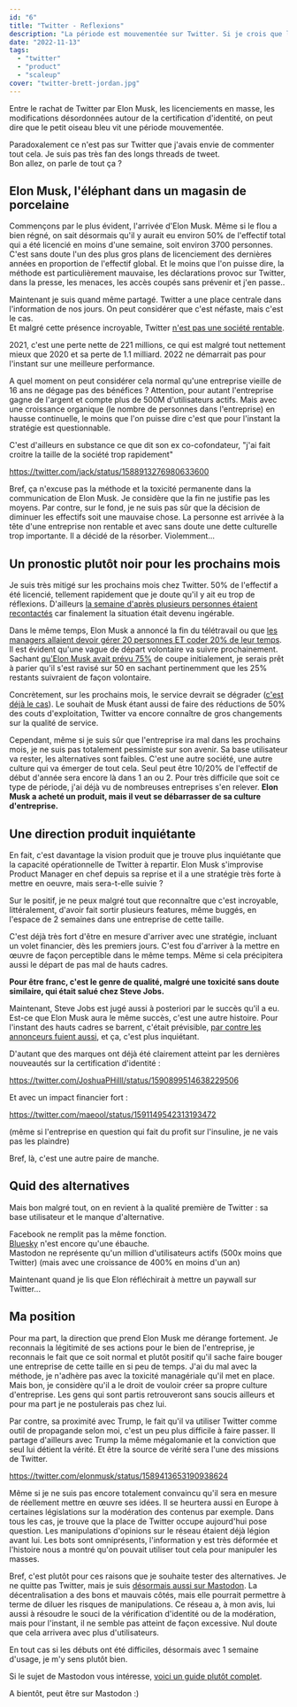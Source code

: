 ```yaml
---
id: "6"
title: "Twitter - Reflexions"
description: "La période est mouvementée sur Twitter. Si je crois que le réseau a encore de beaux jours devant lui, pour autant la recherche d'alternative me semble importante."
date: "2022-11-13"
tags:
  - "twitter"
  - "product"
  - "scaleup"
cover: "twitter-brett-jordan.jpg"
---
```


Entre le rachat de Twitter par Elon Musk, les licenciements en masse, les modifications désordonnées autour de la certification d'identité, on peut dire que le petit oiseau bleu vit une période mouvementée. 

Paradoxalement ce n'est pas sur Twitter que j'avais envie de commenter tout cela. Je suis pas très fan des longs threads de tweet.    
Bon allez, on parle de tout ça ?

## Elon Musk, l'éléphant dans un magasin de porcelaine

Commençons par le plus évident, l'arrivée d'Elon Musk. Même si le flou a bien régné, on sait désormais qu'il y aurait eu environ 50% de l'effectif total qui a été licencié en moins d'une semaine, soit environ 3700 personnes.   
C'est sans doute l'un des plus gros plans de licenciement des dernières années en proportion de l'effectif global. Et le moins que l'on puisse dire, la méthode est particulièrement mauvaise, les déclarations provoc sur Twitter, dans la presse, les menaces, les accès coupés sans prévenir et j'en passe..  

Maintenant je suis quand même partagé. Twitter a une place centrale dans l'information de nos jours. On peut considérer que c'est néfaste, mais c'est le cas.   
Et malgré cette présence incroyable, Twitter [n'est pas une société rentable](https://blog.digimind.com/fr/tendances/twitter-chiffres-essentiels-france-monde-2020#Finances).

2021, c'est une perte nette de 221 millions, ce qui est malgré tout nettement mieux que 2020 et sa perte de 1.1 milliard. 2022 ne démarrait pas pour l'instant sur une meilleure performance.

A quel moment on peut considérer cela normal qu'une entreprise vieille de 16 ans ne dégage pas des bénéfices ?
Attention, pour autant l'entreprise gagne de l'argent et compte plus de 500M d'utilisateurs actifs. Mais avec une croissance organique (le nombre de personnes dans l'entreprise) en hausse continuelle, le moins que l'on puisse dire c'est que pour l'instant la stratégie est questionnable. 

C'est d'ailleurs en substance ce que dit son ex co-cofondateur, "j'ai fait croitre la taille de la société trop rapidement"

https://twitter.com/jack/status/1588913276980633600

Bref, ça n'excuse pas la méthode et la toxicité permanente dans la communication de Elon Musk. Je considère que la fin ne justifie pas les moyens. Par contre, sur le fond, je ne suis pas sûr que la décision de diminuer les effectifs soit une mauvaise chose. La personne est arrivée à la tête d'une entreprise non rentable et avec sans doute une dette culturelle trop importante. Il a décidé de la résorber. Violemment...

## Un pronostic plutôt noir pour les prochains mois 

Je suis très mitigé sur les prochains mois chez Twitter. 50% de l'effectif a été licencié, tellement rapidement que je doute qu'il y ait eu trop de réflexions. D'ailleurs [la semaine d'après plusieurs personnes étaient recontactés](https://techcrunch.com/2022/11/07/after-laying-off-half-of-its-staff-twitter-might-be-asking-some-employees-to-come-back) car finalement la situation était devenu ingérable.  

Dans le même temps, Elon Musk a annoncé la fin du télétravail ou que [les managers allaient devoir gérer 20 personnes ET coder 20% de leur temps](https://twitter.com/Pragmatic_Eng/status/1590785257984622592).
Il est évident qu'une vague de départ volontaire va suivre prochainement. Sachant [qu'Elon Musk avait prévu 75%](https://www.bloomberg.com/news/articles/2022-10-27/musk-tells-twitter-employees-he-doesn-t-plan-to-cut-75-of-jobs#xj4y7vzkg) de coupe initialement, je serais prêt à parier qu'il s'est ravisé sur 50 en sachant pertinemment que les 25% restants suivraient de façon volontaire.  

Concrètement, sur les prochains mois, le service devrait se dégrader ([c'est déjà le cas](https://twitter.com/GergelyOrosz/status/1591437099496255490)). Le souhait de Musk étant aussi de faire des réductions de 50% des couts d'exploitation, Twitter va encore connaître de gros changements sur la qualité de service.

Cependant, même si je suis sûr que l'entreprise ira mal dans les prochains mois, je ne suis pas totalement pessimiste sur son avenir. Sa base utilisateur va rester, les alternatives sont faibles. 
C'est une autre société, une autre culture qui va émerger de tout cela. Seul peut être 10/20% de l'effectif de début d'année sera encore là dans 1 an ou 2. Pour très difficile que soit ce type de période, j'ai déjà vu de nombreuses entreprises s'en relever. 
**Elon Musk a acheté un produit, mais il veut se débarrasser de sa culture d'entreprise.**

## Une direction produit inquiétante 

En fait, c'est davantage la vision produit que je trouve plus inquiétante que la capacité opérationnelle de Twitter à repartir. 
Elon Musk s'improvise Product Manager en chef depuis sa reprise et il a une stratégie très forte à mettre en oeuvre, mais sera-t-elle suivie ?

Sur le positif, je ne peux malgré tout que reconnaître que c'est incroyable, littéralement, d'avoir fait sortir plusieurs features, même buggés, en l'espace de 2 semaines dans une entreprise de cette taille.

C'est déjà très fort d'être en mesure d'arriver avec une stratégie, incluant un volet financier, dès les premiers jours. C'est fou d'arriver à la mettre en œuvre de façon perceptible dans le même temps. Même si cela précipitera aussi le départ de pas mal de hauts cadres. 

**Pour être franc, c'est le genre de qualité, malgré une toxicité sans doute similaire, qui était salué chez Steve Jobs.** 

Maintenant, Steve Jobs est jugé aussi à posteriori par le succès qu'il a eu. Est-ce que Elon Musk aura le même succès, c'est une autre histoire. 
Pour l'instant des hauts cadres se barrent, c'était prévisible, [par contre les annonceurs fuient aussi](https://siecledigital.fr/2022/11/02/twitter-le-reseau-social-est-fui-par-ses-employes-et-par-les-annonceurs/), et ça, c'est plus inquiétant. 

D'autant que des marques ont déjà été clairement atteint par les dernières nouveautés sur la certification d'identité :

https://twitter.com/JoshuaPHilll/status/1590899514638229506

Et avec un impact financier fort : 

https://twitter.com/maeool/status/1591149542313193472

(même si l'entreprise en question qui fait du profit sur l'insuline, je ne vais pas les plaindre)

Bref, là, c'est une autre paire de manche.

## Quid des alternatives

Mais bon malgré tout, on en revient à la qualité première de Twitter : sa base utilisateur et le manque d'alternative.

Facebook ne remplit pas la même fonction.  
[Bluesky](https://www.journaldugeek.com/2022/10/29/jack-dorsey-le-cofondateur-de-twitter-developpe-un-nouveau-reseau-social-decentralise/) n'est encore qu'une ébauche.  
Mastodon ne représente qu'un million d'utilisateurs actifs (500x moins que Twitter) (mais avec une croissance de 400% en moins d'un an)

Maintenant quand je lis que Elon réfléchirait à mettre un paywall sur Twitter... 

## Ma position

Pour ma part, la direction que prend Elon Musk me dérange fortement. Je reconnais la légitimité de ses actions pour le bien de l'entreprise, je reconnais le fait que ce soit normal et plutôt positif qu'il sache faire bouger une entreprise de cette taille en si peu de temps.
J'ai du mal avec la méthode, je n'adhère pas avec la toxicité managériale qu'il met en place. Mais bon, je considère qu'il a le droit de vouloir créer sa propre culture d'entreprise. Les gens qui sont partis retrouveront sans soucis ailleurs et pour ma part je ne postulerais pas chez lui.   

Par contre, sa proximité avec Trump, le fait qu'il va utiliser Twitter comme outil de propagande selon moi, c'est un peu plus difficile à faire passer. Il partage d'ailleurs avec Trump la même mégalomanie et la conviction que seul lui détient la vérité. Et être la source de vérité sera l'une des missions de Twitter.

https://twitter.com/elonmusk/status/1589413653190938624

Même si je ne suis pas encore totalement convaincu qu'il sera en mesure de réellement mettre en œuvre ses idées. Il se heurtera aussi en Europe à certaines législations sur la modération des contenus par exemple. Dans tous les cas, je trouve que la place de Twitter occupe aujourd'hui pose question. Les manipulations d'opinions sur le réseau étaient déjà légion avant lui. Les bots sont omniprésents, l'information y est très déformée et l'histoire nous a montré qu'on pouvait utiliser tout cela pour manipuler les masses.

Bref, c'est plutôt pour ces raisons que je souhaite tester des alternatives.
Je ne quitte pas Twitter, mais je suis [désormais aussi sur Mastodon](https://piaille.fr/@hugolassiege). La décentralisation a des bons et mauvais côtés, mais elle pourrait permettre à terme de diluer les risques de manipulations.
Ce réseau a, à mon avis, lui aussi à résoudre le souci de la vérification d'identité ou de la modération, mais pour l'instant, il ne semble pas atteint de façon excessive. Nul doute que cela arrivera avec plus d'utilisateurs.

En tout cas si les débuts ont été difficiles, désormais avec 1 semaine d'usage, je m'y sens plutôt bien.

Si le sujet de Mastodon vous intéresse, [voici un guide plutôt complet](https://publish.obsidian.md/louisderrac/Alternatives+num%C3%A9riques/Guide+de+d%C3%A9couverte+de+Mastodon+(et+du+F%C3%A9divers)).

A bientôt, peut être sur Mastodon :)


